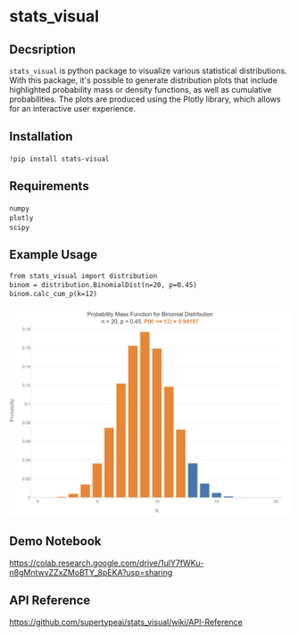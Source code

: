 # stats_visual

## Decsription
`stats_visual` is python package to visualize various statistical distributions. With this package, it's possible to generate distribution plots that include highlighted probability mass or density functions, as well as cumulative probabilities. The plots are produced using the Plotly library, which allows for an interactive user experience.

## Installation
`!pip install stats-visual`

## Requirements
`numpy`  
`plotly`  
`scipy`  

## Example Usage  
```
from stats_visual import distribution
binom = distribution.BinomialDist(n=20, p=0.45)
binom.calc_cum_p(k=12)
```
<img src="https://github.com/supertypeai/stats_visual/blob/master/images/binomial_cum_p.png" alt="drawing" width="800"/>

## Demo Notebook
https://colab.research.google.com/drive/1ulY7fWKu-n8gMntwvZZxZMoBTY_8pEKA?usp=sharing

## API Reference
https://github.com/supertypeai/stats_visual/wiki/API-Reference
